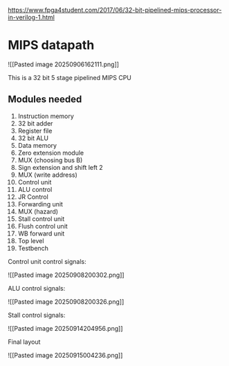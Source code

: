https://www.fpga4student.com/2017/06/32-bit-pipelined-mips-processor-in-verilog-1.html

# MIPS datapath
![[Pasted image 20250906162111.png]]

This is a 32 bit 5 stage pipelined MIPS CPU

## Modules needed

1. Instruction memory
2. 32 bit adder
3. Register file
4. 32 bit ALU
5. Data memory
6. Zero extension module
7. MUX (choosing bus B)
8. Sign extension and shift left 2
9. MUX (write address)
10. Control unit
11. ALU control
12. JR Control
13. Forwarding unit
14. MUX (hazard)
15. Stall control unit
16. Flush control unit
17. WB forward unit
18. Top level
19. Testbench

Control unit control signals:

![[Pasted image 20250908200302.png]]

ALU control signals:

![[Pasted image 20250908200326.png]]

Stall control signals:

![[Pasted image 20250914204956.png]]

Final layout

![[Pasted image 20250915004236.png]]


